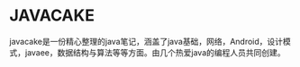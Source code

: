 # JAVACAKE


javacake是一份精心整理的java笔记，涵盖了java基础，网络，Android，设计模式，javaee，数据结构与算法等等方面。由几个热爱java的编程人员共同创建。
